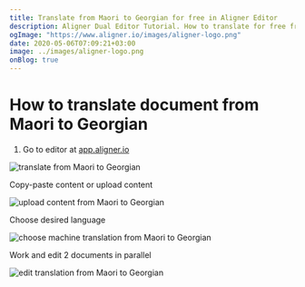 ```yaml
---
title: Translate from Maori to Georgian for free in Aligner Editor
description: Aligner Dual Editor Tutorial. How to translate for free from Maori to Georgian. Aligner is multilingual document management platform. 
ogImage: "https://www.aligner.io/images/aligner-logo.png"
date: 2020-05-06T07:09:21+03:00
image: ../images/aligner-logo.png
onBlog: true
---
```


# How to translate document from Maori to Georgian

1. Go to editor at [app.aligner.io](https://app.aligner.io "Aligner App web page")

![translate from Maori to Georgian](../aligner-blank-editor.png "translate from Maori to Georgian")

Copy-paste content or upload content

![upload content from Maori to Georgian](../aligner-uploaded-document.png "upload content from Maori to Georgian")

Choose desired language

![choose machine translation from Maori to Georgian](../aligner-language-dropdown.png "choose machine translation from Maori to Georgian")

Work and edit 2 documents in parallel

![edit translation from Maori to Georgian](../aligner-double-sitded-editor.png "edit translation from Maori to Georgian")

